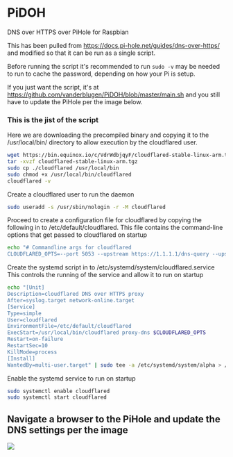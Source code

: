 # PiDOH
DNS over HTTPS over PiHole for Raspbian

This has been pulled from https://docs.pi-hole.net/guides/dns-over-https/ and modified so that it can be run as a single script.

Before running the script it's recommended to run `sudo -v` may be needed to run to cache the password, depending on how your Pi is setup.

If you just want the script, it's at https://github.com/vanderblugen/PiDOH/blob/master/main.sh and you still have to update the PiHole per the image below.


### This is the jist of the script

Here we are downloading the precompiled binary and copying it to the /usr/local/bin/ directory to allow execution by the cloudflared user. 

```bash
wget https://bin.equinox.io/c/VdrWdbjqyF/cloudflared-stable-linux-arm.tgz
tar -xvzf cloudflared-stable-linux-arm.tgz
sudo cp ./cloudflared /usr/local/bin
sudo chmod +x /usr/local/bin/cloudflared
cloudflared -v
```

Create a cloudflared user to run the daemon
```bash
sudo useradd -s /usr/sbin/nologin -r -M cloudflared
```

Proceed to create a configuration file for cloudflared by copying the following in to /etc/default/cloudflared. 
This file contains the command-line options that get passed to cloudflared on startup

```bash
echo "# Commandline args for cloudflared
CLOUDFLARED_OPTS=--port 5053 --upstream https://1.1.1.1/dns-query --upstream https://1.0.0.1/dns-query" | sudo tee -a /etc/default/a.txt > /dev/null
```

Create the systemd script in to /etc/systemd/system/cloudflared.service
This controls the running of the service and allow it to run on startup

```bash
echo "[Unit]
Description=cloudflared DNS over HTTPS proxy
After=syslog.target network-online.target
[Service]
Type=simple
User=cloudflared
EnvironmentFile=/etc/default/cloudflared
ExecStart=/usr/local/bin/cloudflared proxy-dns $CLOUDFLARED_OPTS
Restart=on-failure
RestartSec=10
KillMode=process
[Install]
WantedBy=multi-user.target" | sudo tee -a /etc/systemd/system/alpha > /dev/null
```

Enable the systemd service to run on startup

```bash
sudo systemctl enable cloudflared
sudo systemctl start cloudflared
```


## Navigate a browser to the PiHole and update the DNS settings per the image

<img src=https://docs.pi-hole.net/images/DoHConfig.png>
